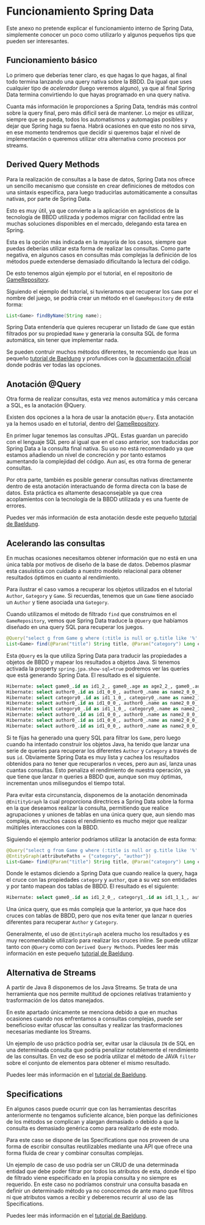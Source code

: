 # Funcionamiento Spring Data

Este anexo no pretende explicar el funcionamiento interno de Spring Data, simplemente conocer un poco como utilizarlo y algunos pequeños tips que pueden ser interesantes.


## Funcionamiento básico

Lo primero que deberías tener claro, es que hagas lo que hagas, al final todo termina lanzando una query nativa sobre la BBDD. Da igual que uses cualquier tipo de *acelerador* (luego veremos alguno), ya que al final Spring Data termina convirtiendo lo que hayas programado en una query nativa.

Cuanta más información le proporciones a Spring Data, tendrás más control sobre la query final, pero más dificil será de mantener. Lo mejor es utilizar, siempre que se pueda, todos los automatismos y automagias posibles y dejar que Spring haga su faena. Habrá ocasiones en que esto no nos sirva, en ese momento tendremos que decidir si queremos bajar el nivel de implementación o queremos utilizar otra alternativa como procesos por streams.


## Derived Query Methods

Para la realización de consultas a la base de datos, Spring Data nos ofrece un sencillo mecanismo que consiste en crear definiciones de métodos con una sintaxis especifica, para luego traducirlas automáticamente a consultas nativas, por parte de Spring Data.

Esto es muy útil, ya que convierte a la aplicación en agnósticos de la tecnología de BBDD utilizada y podemos migrar con facilidad entre las muchas soluciones disponibles en el mercado, delegando esta tarea en Spring.

Esta es la opción más indicada en la mayoría de los casos, siempre que puedas deberías utilizar esta forma de realizar las consultas. Como parte negativa, en algunos casos en consultas más complejas la definición de los métodos puede extenderse demasiado dificultando la lectura del código.

De esto tenemos algún ejemplo por el tutorial, en el repositorio de [GameRepository](../develop/filtered/springboot.md#repository).

Siguiendo el ejemplo del tutorial, si tuvieramos que recuperar los `Game` por el nombre del juego, se podría crear un método en el `GameRepository` de esta forma:

``` Java
List<Game> findByName(String name);
```

Spring Data entendería que quieres recuperar un listado de `Game` que están filtrados por su propiedad `Name` y generaría la consulta SQL de forma automática, sin tener que implementar nada.

Se pueden contruir muchos métodos diferentes, te recomiendo que leas un pequeño [tutorial de Baeldung](https://www.baeldung.com/spring-data-derived-queries) y profundices con la [documentación oficial](https://docs.spring.io/spring-data/jpa/docs/current/reference/html/#jpa.query-methods.query-creation) donde podrás ver todas las opciones.




## Anotación @Query

Otra forma de realizar consultas, esta vez menos automática y más cercana a SQL, es la anotación @Query.

Existen dos opciones a la hora de usar la anotación `@Query`. Esta anotación ya la hemos usado en el tutorial, dentro del [GameRepository](../develop/filtered/springboot.md#repository).

En primer lugar tenemos las consultas JPQL. Estas guardan un parecido con el lenguaje SQL pero al igual que en el caso anterior, son traducidas por Spring Data a la consulta final nativa. Su uso no está recomendado ya que estamos añadiendo un nivel de concreción y por tanto estamos aumentando la complejidad del código. Aun así, es otra forma de generar consultas.

Por otra parte, también es posible generar consultas nativas directamente dentro de esta anotación interactuando de forma directa con la base de datos. Esta práctica es altamente desaconsejable ya que crea acoplamientos con la tecnología de la BBDD utilizada y es una fuente de errores.

Puedes ver más información de esta anotación desde este pequeño [tutorial de Baeldung](https://www.baeldung.com/spring-data-jpa-query).


## Acelerando las consultas

En muchas ocasiones necesitamos obtener información que no está en una única tabla por motivos de diseño de la base de datos. Debemos plasmar esta casuística con cuidado a nuestro modelo relacional para obtener resultados óptimos en cuanto al rendimiento.

Para ilustrar el caso vamos a recuperar los objetos utilizados en el tutorial `Author`, `Gategory` y `Game`.
Si recuerdas, tenemos que un `Game` tiene asociado un `Author` y tiene asociada una `Gategory`.

Cuando utilizamos el método de filtrado `find` que construimos en el `GameRepository`, vemos que Spring Data traduce la `@Query` que habíamos diseñado en una query SQL para recuperar los juegos.

``` Java
@Query("select g from Game g where (:title is null or g.title like '%'||:title||'%') and (:category is null or g.category.id = :category)")
List<Game> find(@Param("title") String title, @Param("category") Long category);
```

Esta `@Query` es la que utiliza Spring Data para traducir las propiedades a objetos de BBDD y mapear los resultados a objetos Java.
Si tenemos activada la property `spring.jpa.show-sql=true` podremos ver las queries que está generando Spring Data. El resultado es el siguiente.

``` SQL
Hibernate: select game0_.id as id1_2_, game0_.age as age2_2_, game0_.author_id as author_i4_2_, game0_.category_id as category5_2_, game0_.title as title3_2_ from game game0_ where (? is null or game0_.title like ('%'||?||'%')) and (? is null or game0_.category_id=?)
Hibernate: select author0_.id as id1_0_0_, author0_.name as name2_0_0_, author0_.nationality as national3_0_0_ from author author0_ where author0_.id=?
Hibernate: select category0_.id as id1_1_0_, category0_.name as name2_1_0_ from category category0_ where category0_.id=?
Hibernate: select author0_.id as id1_0_0_, author0_.name as name2_0_0_, author0_.nationality as national3_0_0_ from author author0_ where author0_.id=?
Hibernate: select category0_.id as id1_1_0_, category0_.name as name2_1_0_ from category category0_ where category0_.id=?
Hibernate: select author0_.id as id1_0_0_, author0_.name as name2_0_0_, author0_.nationality as national3_0_0_ from author author0_ where author0_.id=?
Hibernate: select author0_.id as id1_0_0_, author0_.name as name2_0_0_, author0_.nationality as national3_0_0_ from author author0_ where author0_.id=?
Hibernate: select author0_.id as id1_0_0_, author0_.name as name2_0_0_, author0_.nationality as national3_0_0_ from author author0_ where author0_.id=?
```

Si te fijas ha generado una query SQL para filtrar los `Game`, pero luego cuando ha intentado construir los objetos Java, ha tenido que lanzar una serie de queries para recuperar los diferentes `Author` y `Category` a través de sus `id`. Obviamente Spring Data es muy lista y cachea los resultados obtenidos para no tener que recuperarlos n veces, pero aun así, lanza unas cuantas consultas. Esto penaliza el rendimiento de nuestra operación, ya que tiene que lanzar n queries a BBDD que, aunque son muy óptimas, incrementan unos milisegundos el tiempo total.

Para evitar esta circunstancia, disponemos de la anotación denominada `@EnitityGraph` la cual proporciona directrices a Spring Data sobre la forma en la que deseamos realizar la consulta, permitiendo que realice agrupaciones y uniones de tablas en una única query que, aun siendo mas compleja, en muchos casos el rendimiento es mucho mejor que realizar múltiples interacciones con la BBDD.

Siguiendo el ejemplo anterior podríamos utilizar la anotación de esta forma:

``` Java hl_lines="2"
@Query("select g from Game g where (:title is null or g.title like '%'||:title||'%') and (:category is null or g.category.id = :category)")
@EntityGraph(attributePaths = {"category", "author"})
List<Game> find(@Param("title") String title, @Param("category") Long category);
```

Donde le estamos diciendo a Spring Data que cuando realice la query, haga el cruce con las propiedades `category` y `author`, que a su vez son entidades y por tanto mapean dos tablas de BBDD.
El resultado es el siguiente:


``` SQL
Hibernate: select game0_.id as id1_2_0_, category1_.id as id1_1_1_, author2_.id as id1_0_2_, game0_.age as age2_2_0_, game0_.author_id as author_i4_2_0_, game0_.category_id as category5_2_0_, game0_.title as title3_2_0_, category1_.name as name2_1_1_, author2_.name as name2_0_2_, author2_.nationality as national3_0_2_ from game game0_ left outer join category category1_ on game0_.category_id=category1_.id left outer join author author2_ on game0_.author_id=author2_.id where (? is null or game0_.title like ('%'||?||'%')) and (? is null or game0_.category_id=?)
```

Una única query, que es más compleja que la anterior, ya que hace dos cruces con tablas de BBDD, pero que nos evita tener que lanzar n queries diferentes para recuperar `Author` y `Category`.

Generalmente, el uso de `@EntityGraph` acelera mucho los resultados y es muy recomendable utilizarlo para realizar los cruces inline. Se puede utilizar tanto con `@Query` como con `Derived Query Methods`. Puedes leer más información en este pequeño [tutorial de Baeldung](https://www.baeldung.com/jpa-entity-graph).


## Alternativa de Streams

A partir de Java 8 disponemos de los Java Streams. Se trata de una herramienta que nos permite multitud de opciones relativas tratamiento y trasformación de los datos manejados.

En este apartado únicamente se menciona debido a que en muchas ocasiones cuando nos enfrentamos a consultas complejas, puede ser beneficioso evitar ofuscar las consultas y realizar las trasformaciones necesarias mediante los Streams.

Un ejemplo de uso práctico podría ser, evitar usar la cláusula `IN` de SQL en una determinada consulta que podría penalizar notablemente el rendimiento de las consultas. En vez de eso se podría utilizar el método de JAVA `filter` sobre el conjunto de elementos para obtener el mismo resultado.

Puedes leer más información en el [tutorial de Baeldung](https://www.baeldung.com/java-8-streams).


## Specifications

En algunos casos puede ocurrir que con las herramientas descritas anteriormente no tengamos suficiente alcance, bien porque las definiciones de los métodos se complican y alargan demasiado o debido a que la consulta es demasiado genérica como para realizarlo de este modo.

Para este caso se dispone de las Specifications que nos proveen de una forma de escribir consultas reutilizables mediante una API que ofrece una forma fluida de crear y combinar consultas complejas.

Un ejemplo de caso de uso podría ser un CRUD de una determinada entidad que debe poder filtrar por todos los atributos de esta, donde el tipo de filtrado viene especificado en la propia consulta y no siempre es requerido. En este caso no podríamos construir una consulta basada en definir un determinado método ya no conocemos de ante mano que filtros ni que atributos vamos a recibir y deberemos recurrir al uso de las Specifications.

Puedes leer más información en el [tutorial de Baeldung](https://www.baeldung.com/rest-api-search-language-spring-data-specifications).



